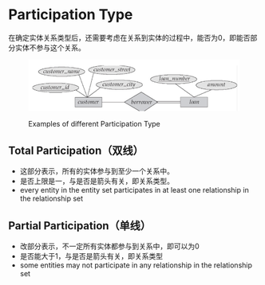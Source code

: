 # Participation Type

在确定实体关系类型后，还需要考虑在关系到实体的过程中，能否为0，即能否部分实体不参与这个关系。

<figure><img src="../../../../.gitbook/assets/image (4) (1) (1) (1) (1) (1).png" alt=""><figcaption><p>Examples of different Participation Type</p></figcaption></figure>

## Total Participation（双线）

* 这部分表示，所有的实体参与到至少一个关系中。
* 是否上限是一，与是否是箭头有关，即关系类型。
* every entity in the entity set participates in at least one relationship in the relationship set

## Partial Participation（单线）

* 改部分表示，不一定所有实体都参与到关系中，即可以为0
* 是否能大于1，与是否是箭头有关，即关系类型
* some entities may not participate in any relationship in the relationship set

